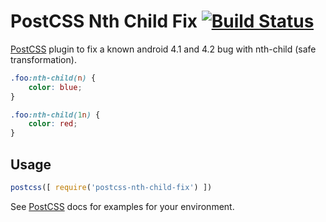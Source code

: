# PostCSS Nth Child Fix [![Build Status][ci-img]][ci]

[PostCSS] plugin to fix a known android 4.1 and 4.2 bug with nth-child (safe transformation).

[PostCSS]: https://github.com/postcss/postcss
[ci-img]:  https://travis-ci.org/MattDiMu/postcss-nth-child-fix.svg
[ci]:      https://travis-ci.org/MattDiMu/postcss-nth-child-fix

```css
.foo:nth-child(n) {
    color: blue;
}
```

```css
.foo:nth-child(1n) {
    color: red;
}
```

## Usage

```js
postcss([ require('postcss-nth-child-fix') ])
```

See [PostCSS] docs for examples for your environment.
